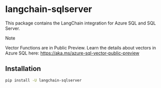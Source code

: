 # langchain-sqlserver

This package contains the LangChain integration for Azure SQL and SQL Server. 

> [!NOTE]  
> Vector Functions are in Public Preview. Learn the details about vectors in Azure SQL here: https://aka.ms/azure-sql-vector-public-preview

## Installation

```bash
pip install -U langchain-sqlserver
```
